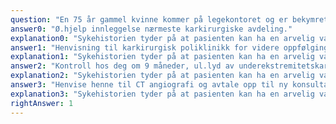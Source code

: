 ```yaml
---
question: "En 75 år gammel kvinne kommer på legekontoret og er bekymret fordi hennes bror har fått påvist et abdominalt aortaaneurisme. Hun røyker og bruker ingen medikamenter. Du finner BT 150/95 mmHg og en uøm pulsatil oppfyllning i hennes abdomen. Ved ultralyd finner du et lumbalt aortaaneurisme 48 mm i diameter. Du forteller henne at hun har et abdominalt aortaaneurisme, som kan være arvelig. Du beroliger henne med at utvidelsen er under behandlingsgrensen, men ber henne samtidig om å unngå tunge løft, og oppfordrer henne til røykeslutt. Du forordner statin og platehemmer (Albyl-e). Hvordan håndteres dette best videre?"
answer0: "Ø.hjelp innleggelse nærmeste karkirurgiske avdeling."
explanation0: "Sykehistorien tyder på at pasienten kan ha en arvelig variant av AAA, slik at hun kan ha høyere vekstrate og høyere rupturfare enn vanlig. Men hun er uøm over aneurismet og det er ikke noe som tilsier øyeblikkelig innleggelse."
answer1: "Henvisning til karkirurgisk poliklinikk for videre oppfølging der, avtale ny konsultasjon om 14 dager"
explanation1: "Sykehistorien tyder på at pasienten kan ha en arvelig variant av AAA, slik at hun kan ha høyere vekstrate og høyere rupturfare. Hun kan ha hypertensjon som skal behandles. Hun bør derfor følges tett og vurderes mht operativ behandling ved rask vekst."
answer2: "Kontroll hos deg om 9 måneder, ul.lyd av underekstremitetskar ved nærmeste sykehus før dette"
explanation2: "Sykehistorien tyder på at pasienten kan ha en arvelig variant av AAA, slik at hun kan ha høyere vekstrate og høyere rupturfare enn vanlig. Hun kan risikere at aneurismet rumperer før hun kommer til ny kontroll. Hun bør derfor ha ny kontroll tidligere og følges tettere og vurderes mht operativ behandling."
answer3: "Henvise henne til CT angiografi og avtale opp til ny konsultasjon 6 måneder"
explanation3: "Sykehistorien tyder på at pasienten kan ha en arvelig variant av AAA, slik at hun kan ha høyere vekstrate og høyere rupturfare. CT-angiografi er velegnet preoperativ undersøkelse, men ikke nødvendig. Det er for lang tid å vente 6 måneder til kontroll."
rightAnswer: 1
---
```

